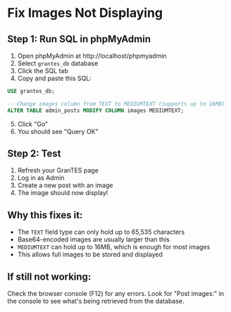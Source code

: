 # Fix Images Not Displaying

## Step 1: Run SQL in phpMyAdmin

1. Open phpMyAdmin at http://localhost/phpmyadmin
2. Select `grantes_db` database
3. Click the SQL tab
4. Copy and paste this SQL:

```sql
USE grantes_db;

-- Change images column from TEXT to MEDIUMTEXT (supports up to 16MB)
ALTER TABLE admin_posts MODIFY COLUMN images MEDIUMTEXT;
```

5. Click "Go"
6. You should see "Query OK"

## Step 2: Test

1. Refresh your GranTES page
2. Log in as Admin
3. Create a new post with an image
4. The image should now display!

## Why this fixes it:

- The `TEXT` field type can only hold up to 65,535 characters
- Base64-encoded images are usually larger than this
- `MEDIUMTEXT` can hold up to 16MB, which is enough for most images
- This allows full images to be stored and displayed

## If still not working:

Check the browser console (F12) for any errors. Look for "Post images:" in the console to see what's being retrieved from the database.

